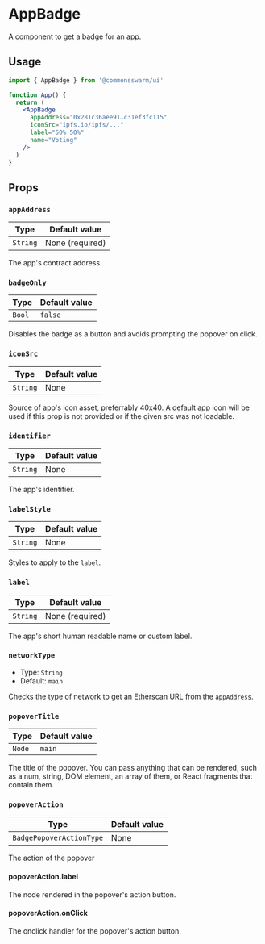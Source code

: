 # AppBadge

A component to get a badge for an app.

## Usage

```jsx
import { AppBadge } from '@commonsswarm/ui'

function App() {
  return (
    <AppBadge
      appAddress="0x281c36aee91…c31ef3fc115"
      iconSrc="ipfs.io/ipfs/..."
      label="50% 50%"
      name="Voting"
    />
  )
}
```

## Props

### `appAddress`

| Type     | Default value   |
| -------- | --------------- |
| `String` | None (required) |

The app's contract address.

### `badgeOnly`

| Type   | Default value |
| ------ | ------------- |
| `Bool` | `false`       |

Disables the badge as a button and avoids prompting the popover on click.

### `iconSrc`

| Type     | Default value   |
| -------- | --------------- |
| `String` | None            |

Source of app's icon asset, preferrably 40x40. A default app icon will be used if this prop is not provided or if the given src was not loadable.

###  `identifier`

| Type     | Default value   |
| -------- | --------------- |
| `String` | None            |

The app's identifier.

### `labelStyle`

| Type     | Default value |
| -------- | ------------- |
| `String` | None          |

Styles to apply to the `label`.

###  `label`

| Type     | Default value   |
| -------- | --------------- |
| `String` | None (required) |

The app's short human readable name or custom label.

### `networkType`

- Type: `String`
- Default: `main`

Checks the type of network to get an Etherscan URL from the `appAddress`.

### `popoverTitle`

| Type   | Default value |
| ------ | ------------- |
| `Node` | `main`        |

The title of the popover. You can pass anything that can be rendered, such as a num, string, DOM element, an array of them, or React fragments that contain them.

### `popoverAction`

| Type                     | Default value |
| ------------------------ | ------------- |
| `BadgePopoverActionType` | None          |

The action of the popover

#### popoverAction.label

The node rendered in the popover's action button.

#### popoverAction.onClick

The onclick handler for the popover's action button.
